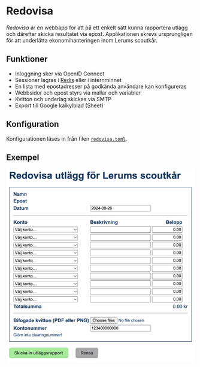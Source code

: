 # Redovisa

_Redovisa_ är en webbapp för att på ett enkelt sätt kunna rapportera utlägg och därefter skicka resultatet via epost. Applikationen skrevs ursprungligen för att underlätta ekonomihanteringen inom Lerums scoutkår.


## Funktioner

- Inloggning sker via OpenID Connect
- Sessioner lagras i [Redis](https://redis.io/) eller i internminnet
- En lista med epostadresser på godkända användare kan konfigureras
- Webbsidor och epost styrs via mallar och variabler
- Kvitton och underlag skickas via SMTP
- Export till Google kalkylblad (Sheet)


## Konfiguration

Konfigurationen läses in från filen [`redovisa.toml`](redovisa.exempel.toml).


## Exempel

![Screenshot](screenshot.png "Redovisa")
